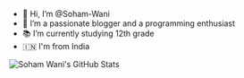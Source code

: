 - 👋 Hi, I’m @Soham-Wani
- 🤔 I’m a passionate blogger and a programming enthusiast
- 📚 I’m currently studying 12th grade
- 🇮🇳 I'm from India

![Soham Wani's GitHub Stats](https://github-readme-stats.vercel.app/api?username=didikkamseno&count_private=false&show_icons=true&title_color=ffffff&text_color=ffffff&bg_color=0c0c46&icon_color=0000ff&border_radius=7)
